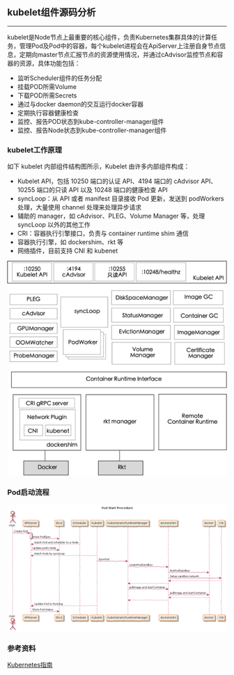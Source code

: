 ## kubelet组件源码分析
---

kubelet是Node节点上最重要的核心组件，负责Kubernetes集群具体的计算任务，管理Pod及Pod中的容器，每个kubelet进程会在ApiServer上注册自身节点信息，定期向master节点汇报节点的资源使用情况，并通过cAdvisor监控节点和容器的资源，具体功能包括：

* 监听Scheduler组件的任务分配
* 挂载POD所需Volume
* 下载POD所需Secrets
* 通过与docker daemon的交互运行docker容器
* 定期执行容器健康检查
* 监控、报告POD状态到kube-controller-manager组件
* 监控、报告Node状态到kube-controller-manager组件
### kubelet工作原理
如下 kubelet 内部组件结构图所示，Kubelet 由许多内部组件构成：

* Kubelet API，包括 10250 端口的认证 API、4194 端口的 cAdvisor API、10255 端口的只读 API 以及 10248 端口的健康检查 API
* syncLoop：从 API 或者 manifest 目录接收 Pod 更新，发送到 podWorkers 处理，大量使用 channel 处理来处理异步请求
* 辅助的 manager，如 cAdvisor、PLEG、Volume Manager 等，处理 syncLoop 以外的其他工作
* CRI：容器执行引擎接口，负责与 container runtime shim 通信
* 容器执行引擎，如 dockershim、rkt 等
* 网络插件，目前支持 CNI 和 kubenet

![kubelet内部组件结构图](/assets/kubelet.png)

### Pod启动流程
![pod启动流程](/assets/pod-start.png)

### 参考资料
[Kubernetes指南](https://kubernetes.feisky.xyz/zh/components/kubelet.html)







